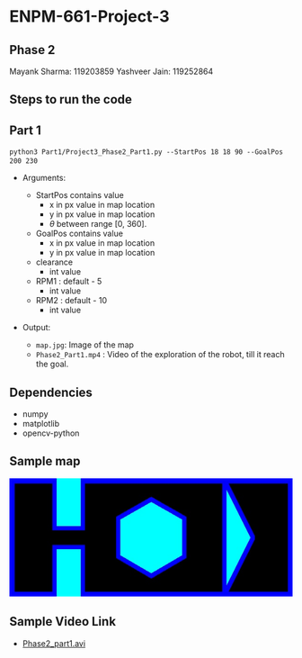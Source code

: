 # ENPM-661-Project-3

## Phase 2
Mayank Sharma: 119203859
Yashveer Jain: 119252864

## Steps to run the code
## Part 1
```
python3 Part1/Project3_Phase2_Part1.py --StartPos 18 18 90 --GoalPos 200 230
```
* Arguments:
    - StartPos contains value
        - x in px value in map location
        - y in px value in map location
        - $\theta$ between range [0, 360].
    - GoalPos contains value
        - x in px value in map location
        - y in px value in map location
    - clearance
        - int value
    - RPM1 : default - 5
        - int value
    - RPM2 : default - 10
        - int value

* Output:
    - `map.jpg`: Image of the map
    - `Phase2_Part1.mp4` : Video of the exploration of the robot, till it reach the goal.
    

## Dependencies
* numpy
* matplotlib
* opencv-python

## Sample map
![](sample_map.jpg)

## Sample Video Link
- [Phase2_part1.avi](https://drive.google.com/drive/u/1/folders/1wN0if55JOjXX9yo0U5zaZNw3CgQh-qdb)



